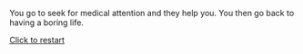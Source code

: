 You go to seek for medical attention and they help you. You then go back to having a boring life.

[Click to restart](../run.md)
